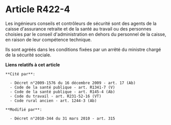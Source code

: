 # Article R422-4

Les ingénieurs conseils et contrôleurs de sécurité sont des agents de la caisse d'assurance retraite et de la santé au
travail  ou des personnes choisies par le conseil d'administration en dehors du personnel de la caisse, en raison de leur
compétence technique. 

Ils sont agréés dans les conditions fixées par un arrêté du ministre chargé de la sécurité sociale.

**Liens relatifs à cet article**

	**Cité par**:

	  - Décret n°2009-1576 du 16 décembre 2009 - art. 17 (Ab)
	  - Code de la santé publique - art. R1341-7 (V)
	  - Code de la santé publique - art. R145-4 (Ab)
	  - Code du travail - art. R231-52-16 (VT)
	  - Code rural ancien - art. 1244-3 (Ab)

	**Modifié par**:

	  - Décret n°2010-344 du 31 mars 2010 - art. 315
